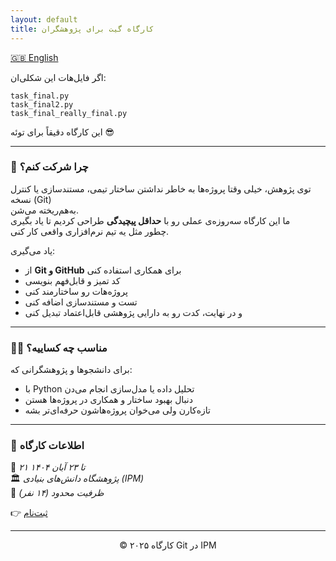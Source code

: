 ```yaml
---
layout: default
title: کارگاه گیت برای پژوهشگران
---
```


<div align="left">
<a href="README.md">🇬🇧 English</a>
</div>

اگر فایل‌هات این شکلی‌ان:

`task_final.py` <br>
`task_final2.py`<br>
`task_final_really_final.py`

این کارگاه دقیقاً برای توئه 😎

---

### 🎯 چرا شرکت کنم؟

توی پژوهش، خیلی وقتا پروژه‌ها به خاطر نداشتن ساختار تیمی، مستندسازی یا کنترل نسخه (Git)  
به‌هم‌ریخته می‌شن.  
ما این کارگاه سه‌روزه‌ی عملی رو با **حداقل پیچیدگی** طراحی کردیم تا یاد بگیری  
چطور مثل یه تیم نرم‌افزاری واقعی کار کنی.

یاد می‌گیری:
- از **Git و GitHub** برای همکاری استفاده کنی  
- کد تمیز و قابل‌فهم بنویسی  
- پروژه‌هات رو ساختارمند کنی  
- تست و مستندسازی اضافه کنی  
- و در نهایت، کدت رو به دارایی پژوهشی قابل‌اعتماد تبدیل کنی  

---

### 👩‍🔬 مناسب چه کساییه؟

برای دانشجوها و پژوهشگرانی که:
- با Python تحلیل داده یا مدل‌سازی انجام می‌دن  
- دنبال بهبود ساختار و همکاری در پروژه‌ها هستن  
- تازه‌کارن ولی می‌خوان پروژه‌هاشون حرفه‌ای‌تر بشه  

---

### 📍 اطلاعات کارگاه

📅 *۲۱ تا ۲۳ آبان ۱۴۰۴*  
🏛 *پژوهشگاه دانش‌های بنیادی (IPM)*  
👥 *ظرفیت محدود (۱۴ نفر)*  

👉 [ثبت‌نام](https://digiform.ir/w3037f10f)

---

<div align="center">
© ۲۰۲۵ کارگاه Git در IPM
</div>

